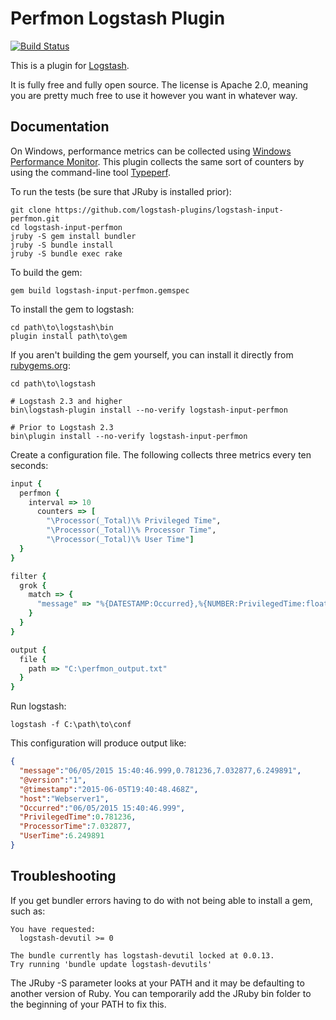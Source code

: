 # Perfmon Logstash Plugin

[![Build
Status](http://build-eu-00.elastic.co/view/LS%20Plugins/view/LS%20Inputs/job/logstash-plugin-input-perfmon-unit/badge/icon)](http://build-eu-00.elastic.co/view/LS%20Plugins/view/LS%20Inputs/job/logstash-plugin-input-perfmon-unit/)

This is a plugin for [Logstash](https://github.com/elastic/logstash).

It is fully free and fully open source. The license is Apache 2.0, meaning you are pretty much free to use it however you want in whatever way.

## Documentation

On Windows, performance metrics can be collected using [Windows Performance Monitor](https://technet.microsoft.com/en-us/library/cc749249.aspx).
This plugin collects the same sort of counters by using the command-line tool [Typeperf](https://technet.microsoft.com/en-us/library/bb490960.aspx).

To run the tests (be sure that JRuby is installed prior):
```
git clone https://github.com/logstash-plugins/logstash-input-perfmon.git
cd logstash-input-perfmon
jruby -S gem install bundler
jruby -S bundle install
jruby -S bundle exec rake
```

To build the gem:
```
gem build logstash-input-perfmon.gemspec
```

To install the gem to logstash:
```
cd path\to\logstash\bin
plugin install path\to\gem
```

If you aren't building the gem yourself, you can install it directly from [rubygems.org](https://rubygems.org/gems/logstash-input-perfmon):
```
cd path\to\logstash

# Logstash 2.3 and higher
bin\logstash-plugin install --no-verify logstash-input-perfmon

# Prior to Logstash 2.3
bin\plugin install --no-verify logstash-input-perfmon
```
	
Create a configuration file. The following collects three metrics every ten seconds:
```ruby
input {
  perfmon {
	interval => 10 
	  counters => [
		"\Processor(_Total)\% Privileged Time",
		"\Processor(_Total)\% Processor Time", 
		"\Processor(_Total)\% User Time"]
  }
}

filter {
  grok {
	match => {
	  "message" => "%{DATESTAMP:Occurred},%{NUMBER:PrivilegedTime:float},%{NUMBER:ProcessorTime:float},%{NUMBER:UserTime:float}"
	}
  }
}

output {
  file {
	path => "C:\perfmon_output.txt"
  }
}
```

Run logstash:
```
logstash -f C:\path\to\conf
```

This configuration will produce output like:
```json
{
  "message":"06/05/2015 15:40:46.999,0.781236,7.032877,6.249891",
  "@version":"1",
  "@timestamp":"2015-06-05T19:40:48.468Z",
  "host":"Webserver1",
  "Occurred":"06/05/2015 15:40:46.999",
  "PrivilegedTime":0.781236,
  "ProcessorTime":7.032877,
  "UserTime":6.249891
}
```

## Troubleshooting

If you get bundler errors having to do with not being able to install a gem, such as:
```
You have requested:
  logstash-devutil >= 0
  
The bundle currently has logstash-devutil locked at 0.0.13.
Try running 'bundle update logstash-devutils'
```
The JRuby -S parameter looks at your PATH and it may be defaulting to another version of Ruby. 
You can temporarily add the JRuby bin folder to the beginning of your PATH to fix this.